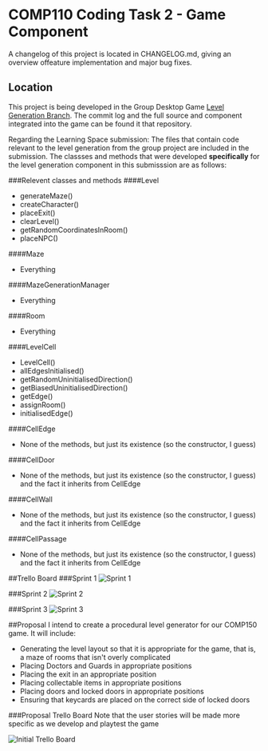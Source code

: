 # COMP110 Coding Task 2 - Game Component

A changelog of this project is located in CHANGELOG.md, giving an overview offeature implementation and major bug fixes.

## Location
This project is being developed in the Group Desktop Game [Level Generation Branch](https://github.com/NecroReindeer/comp150-desktop-game/tree/level-generation). The commit log and the full source and component integrated into the game can be found it that repository.

Regarding the Learning Space submission: The files that contain code relevant to the level generation from the group project are included in the submission.
The classses and methods that were developed **specifically** for the level generation component in this submisssion are as follows:

###Relevent classes and methods
####Level
* generateMaze()
* createCharacter()
* placeExit()
* clearLevel()
* getRandomCoordinatesInRoom()
* placeNPC()

####Maze
* Everything

####MazeGenerationManager
* Everything

####Room
* Everything

####LevelCell
* LevelCell()
* allEdgesInitialised()
* getRandomUninitialisedDirection()
* getBiasedUninitialisedDirection()
* getEdge()
* assignRoom()
* initialisedEdge()

####CellEdge
* None of the methods, but just its existence (so the constructor, I guess)

####CellDoor
* None of the methods, but just its existence (so the constructor, I guess) and the fact it inherits from CellEdge

####CellWall
* None of the methods, but just its existence (so the constructor, I guess) and the fact it inherits from CellEdge

####CellPassage
* None of the methods, but just its existence (so the constructor, I guess) and the fact it inherits from CellEdge

##Trello Board
###Sprint 1
![Sprint 1](https://github.com/NecroReindeer/comp110-coding-task-2/blob/master/Trello/Sprint%201.png)


###Sprint 2
![Sprint 2](https://github.com/NecroReindeer/comp110-coding-task-2/blob/master/Trello/Sprint%202.png)


###Sprint 3
![Sprint 3](https://github.com/NecroReindeer/comp110-coding-task-2/blob/master/Trello/Sprint%203.png)


##Proposal
I intend to create a procedural level generator for our COMP150 game.
It will include:
* Generating the level layout so that it is appropriate for the game, that is, a maze of rooms that isn't overly complicated
* Placing Doctors and Guards in appropriate positions
* Placing the exit in an appropriate position
* Placing collectable items in appropriate positions
* Placing doors and locked doors in appropriate positions
* Ensuring that keycards are placed on the correct side of locked doors

###Proposal Trello Board
Note that the user stories will be made more specific as we develop and playtest the game

![Initial Trello Board](https://github.com/NecroReindeer/comp110-coding-task-2/blob/master/Trello/Proposal.png)
